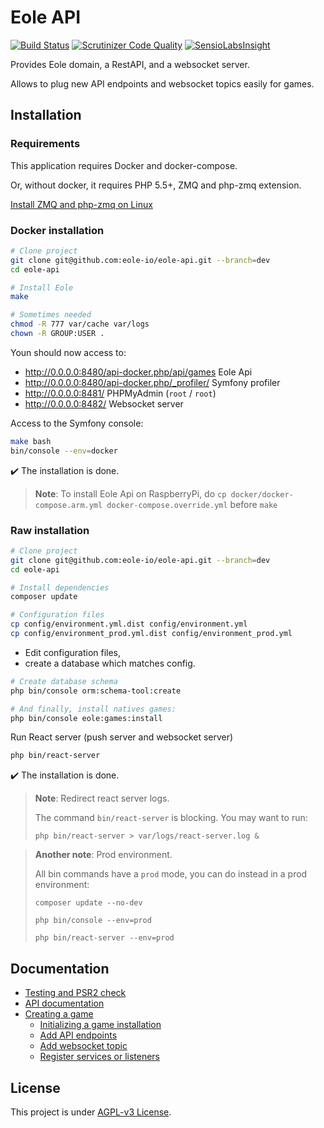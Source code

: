 # Eole API

[![Build Status](https://travis-ci.org/eole-io/eole-api.svg?branch=dev)](https://travis-ci.org/eole-io/eole-api)
[![Scrutinizer Code Quality](https://scrutinizer-ci.com/g/eole-io/eole-api/badges/quality-score.png?b=dev)](https://scrutinizer-ci.com/g/eole-io/eole-api/?branch=dev)
[![SensioLabsInsight](https://insight.sensiolabs.com/projects/8d79c694-4535-4302-a83b-11f55cedde04/mini.png)](https://insight.sensiolabs.com/projects/8d79c694-4535-4302-a83b-11f55cedde04)


Provides Eole domain, a RestAPI, and a websocket server.

Allows to plug new API endpoints and websocket topics easily for games.


## Installation

### Requirements

This application requires Docker and docker-compose.

Or, without docker, it requires PHP 5.5+, ZMQ and php-zmq extension.

[Install ZMQ and php-zmq on Linux](https://eole-io.github.io/sandstone/install-zmq-php-linux.html)


### Docker installation

``` bash
# Clone project
git clone git@github.com:eole-io/eole-api.git --branch=dev
cd eole-api

# Install Eole
make

# Sometimes needed
chmod -R 777 var/cache var/logs
chown -R GROUP:USER .
```

Youn should now access to:

 - http://0.0.0.0:8480/api-docker.php/api/games Eole Api
 - http://0.0.0.0:8480/api-docker.php/_profiler/ Symfony profiler
 - http://0.0.0.0:8481/ PHPMyAdmin (`root` / `root`)
 - http://0.0.0.0:8482/ Websocket server

Access to the Symfony console:

``` bash
make bash
bin/console --env=docker
```

:heavy_check_mark: The installation is done.

> **Note**:
> To install Eole Api on RaspberryPi, do `cp docker/docker-compose.arm.yml docker-compose.override.yml` before `make`


### Raw installation

``` bash
# Clone project
git clone git@github.com:eole-io/eole-api.git --branch=dev
cd eole-api

# Install dependencies
composer update

# Configuration files
cp config/environment.yml.dist config/environment.yml
cp config/environment_prod.yml.dist config/environment_prod.yml
```

 - Edit configuration files,
 - create a database which matches config.

``` bash
# Create database schema
php bin/console orm:schema-tool:create

# And finally, install natives games:
php bin/console eole:games:install
```

Run React server (push server and websocket server)

``` bash
php bin/react-server
```

:heavy_check_mark: The installation is done.


> **Note**: Redirect react server logs.
>
> The command `bin/react-server` is blocking.
> You may want to run:
>
> `php bin/react-server > var/logs/react-server.log &`


> **Another note**: Prod environment.
>
> All bin commands have a `prod` mode,
> you can do instead in a prod environment:
>
> `composer update --no-dev`
>
> `php bin/console --env=prod`
>
> `php bin/react-server --env=prod`


## Documentation

- [Testing and PSR2 check](doc/testing.md)
- [API documentation](doc/api-documentation.md)
- [Creating a game](doc/create-game/index.md)
    - [Initializing a game installation](doc/create-game/init-game.md)
    - [Add API endpoints](doc/create-game/controller-provider.md)
    - [Add websocket topic](doc/create-game/websocket-provider.md)
    - [Register services or listeners](doc/create-game/service-provider.md)


## License

This project is under [AGPL-v3 License](LICENSE).
